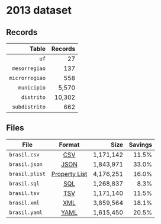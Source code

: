 # 2013 dataset

## Records

|          Table | Records |
| --------------:| -------:|
|           `uf` |      27 |
|  `mesorregiao` |     137 |
| `microrregiao` |     558 |
|    `municipio` |   5,570 |
|     `distrito` |  10,302 |
|  `subdistrito` |     662 |

## Files

| File           | Format                                                       |      Size | Savings |
| -------------- |:------------------------------------------------------------:| ---------:| -------:|
| `brasil.csv`   | [CSV](https://en.wikipedia.org/wiki/Comma-separated_values)  | 1,171,142 |   11.5% |
| `brasil.json`  | [JSON](https://en.wikipedia.org/wiki/JSON)                   | 1,843,971 |   33.0% |
| `brasil.plist` | [Property List](https://en.wikipedia.org/wiki/Property_list) | 4,176,251 |   16.0% |
| `brasil.sql`   | [SQL](https://en.wikipedia.org/wiki/SQL)                     | 1,268,837 |    8.3% |
| `brasil.tsv`   | [TSV](https://en.wikipedia.org/wiki/Tab-separated_values)    | 1,171,140 |   11.5% |
| `brasil.xml`   | [XML](https://en.wikipedia.org/wiki/XML)                     | 3,859,564 |   18.1% |
| `brasil.yaml`  | [YAML](https://en.wikipedia.org/wiki/YAML)                   | 1,615,450 |   20.5% |
